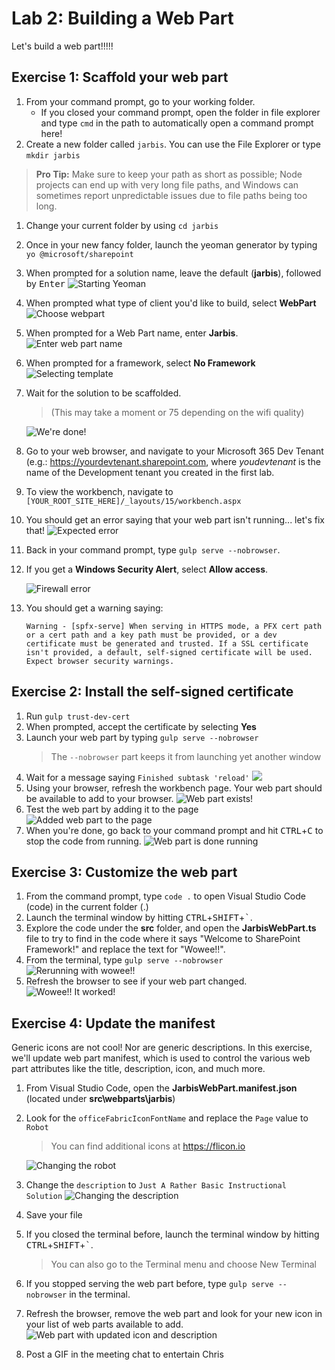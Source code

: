 # Lab 2: Building a Web Part

Let's build a web part!!!!!

## Exercise 1: Scaffold your web part

1. From your command prompt, go to your working folder.
    - If you closed your command prompt, open the folder in file explorer and type `cmd` in the path to automatically open a command prompt here!
1. Create a new folder called `jarbis`. You can use the File Explorer or type `mkdir jarbis`

  > **Pro Tip:** Make sure to keep your path as short as possible; Node projects can end up with very long file paths, and Windows can sometimes report unpredictable issues due to file paths being too long.

1. Change your current folder by using `cd jarbis`
1. Once in your new fancy folder, launch the yeoman generator by typing `yo @microsoft/sharepoint`
1. When prompted for a solution name, leave the default (**jarbis**), followed by <kbd>Enter</kbd>
   ![Starting Yeoman](assets/1-3.png)  
1. When prompted what type of client you'd like to build, select **WebPart**
   ![Choose webpart](assets/1-4.png)  
1. When prompted for a Web Part name, enter **Jarbis**.
   ![Enter web part name](assets/1-5.png)  
1. When prompted for a framework, select **No Framework**
   ![Selecting template](assets/1-6.png)  
1. Wait for the solution to be scaffolded.
   > (This may take a moment or 75 depending on the wifi quality)

   ![We're done!](assets/1-7.png)  
1. Go to your web browser, and navigate to your Microsoft 365 Dev Tenant (e.g.: <https://yourdevtenant.sharepoint.com>, where _youdevtenant_ is the name of the Development tenant you created in the first lab.
1. To view the workbench, navigate to `[YOUR_ROOT_SITE_HERE]/_layouts/15/workbench.aspx`
1. You should get an error saying that your web part isn't running... let's fix that!
   ![Expected error](assets/1-10.png)  
1. Back in your command prompt, type `gulp serve --nobrowser`.
1. If you get a **Windows Security Alert**, select **Allow access**.

   ![Firewall error](assets/1-12.png)  
2. You should get a warning saying:

    ```
    Warning - [spfx-serve] When serving in HTTPS mode, a PFX cert path or a cert path and a key path must be provided, or a dev certificate must be generated and trusted. If a SSL certificate isn't provided, a default, self-signed certificate will be used. Expect browser security warnings.
    ```

## Exercise 2: Install the self-signed certificate

1. Run `gulp trust-dev-cert`
1. When prompted, accept the certificate by selecting **Yes**
1. Launch your web part by typing `gulp serve --nobrowser`
   > The `--nobrowser` part keeps it from launching yet another window
1. Wait for a message saying `Finished subtask 'reload'`
   ![](assets/2-4.png)  
1. Using your browser, refresh the workbench page. Your web part should be available to add to your browser.
   ![Web part exists!](assets/2-5.png)  
1. Test the web part by adding it to the page
   ![Added web part to the page](assets/2-6.png)  
1. When you're done, go back to your command prompt and hit <kbd>CTRL</kbd>+<kbd>C</kbd> to stop the code from running.
   ![Web part is done running](assets/2-7.png)  

## Exercise 3: Customize the web part

1. From the command prompt, type `code .` to open Visual Studio Code (code) in the current folder (.)
1. Launch the terminal window by hitting <kbd>CTRL</kbd>+<kbd>SHIFT</kbd>+<kbd>`</kbd>.
1. Explore the code under the **src** folder, and open the **JarbisWebPart.ts** file to try to find in the code where it says "Welcome to SharePoint Framework!" and replace the text for "Wowee!!".
2. From the terminal, type `gulp serve --nobrowser`
   ![Rerunning with wowee!!](assets/3-4.png)  
3. Refresh the browser to see if your web part changed.
   ![Wowee!! It worked!](assets/3-5.png)  

## Exercise 4: Update the manifest

Generic icons are not cool! Nor are generic descriptions. In this exercise, we'll update web part manifest, which is used to control the various web part attributes like the title, description, icon, and much more.

1. From Visual Studio Code, open the **JarbisWebPart.manifest.json** (located under **src\webparts\jarbis**)
1. Look for the `officeFabricIconFontName` and replace the `Page` value to `Robot`
   > You can find additional icons at <https://flicon.io>

   ![Changing the robot](assets/4-1.png)  
1. Change the `description` to `Just A Rather Basic Instructional Solution`
   ![Changing the description](assets/4-3.png)  
1. Save your file
1. If you closed the terminal before, launch the terminal window by hitting <kbd>CTRL</kbd>+<kbd>SHIFT</kbd>+<kbd>`</kbd>.
   > You can also go to the Terminal menu and choose New Terminal
1. If you stopped serving the web part before, type `gulp serve --nobrowser` in the terminal.
1. Refresh the browser, remove the web part and look for your new icon in your list of web parts available to add.
   ![Web part with updated icon and description](assets/4-7.png)  
1. Post a GIF in the meeting chat to entertain Chris
